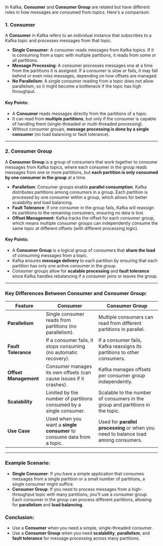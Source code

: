 In Kafka, **Consumer** and **Consumer Group** are related but have different roles in how messages are consumed from topics. Here's a comparison:

### 1. **Consumer**

A **Consumer** in Kafka refers to an individual instance that subscribes to a Kafka topic and processes messages from that topic.

* **Single Consumer**: A consumer reads messages from Kafka topics. If it is consuming from a topic with multiple partitions, it reads from some or all partitions.
* **Message Processing**: A consumer processes messages one at a time from the partitions it is assigned. If a consumer is slow or fails, it may fall behind or even miss messages, depending on how offsets are managed.
* **No Parallelism**: A single consumer reading from a topic does not allow parallelism, so it might become a bottleneck if the topic has high throughput.

#### Key Points:

* A **Consumer** reads messages directly from the partitions of a topic.
* It can read from **multiple partitions**, but only if the consumer is capable of handling them (single-threaded or multi-threaded processing).
* Without consumer groups, **message processing is done by a single consumer** (no load balancing or fault tolerance).

---

### 2. **Consumer Group**

A **Consumer Group** is a group of consumers that work together to consume messages from Kafka topics, where each consumer in the group reads messages from one or more partitions, but **each partition is only consumed by one consumer in the group** at a time.

* **Parallelism**: Consumer groups enable **parallel consumption**. Kafka distributes partitions among consumers in a group. Each partition is processed by one consumer within a group, which allows for better scalability and load balancing.
* **Fault Tolerance**: If one consumer in the group fails, Kafka will reassign its partitions to the remaining consumers, ensuring no data is lost.
* **Offset Management**: Kafka tracks the offset for each consumer group, which means multiple consumer groups can independently consume the same topic at different offsets (with different processing logic).

#### Key Points:

* A **Consumer Group** is a logical group of consumers that **share the load** of consuming messages from a topic.
* Kafka ensures **message delivery** to each partition by ensuring that each partition has only one active consumer in the group.
* Consumer groups allow for **scalable processing** and **fault tolerance** since Kafka handles rebalancing if a consumer joins or leaves the group.

---

### Key Differences Between Consumer and Consumer Group:

| Feature               | **Consumer**                                                           | **Consumer Group**                                                                 |
| --------------------- | ---------------------------------------------------------------------- | ---------------------------------------------------------------------------------- |
| **Parallelism**       | Single consumer reads from partitions (no parallelism).                | Multiple consumers can read from different partitions in parallel.                 |
| **Fault Tolerance**   | If a consumer fails, it stops consuming (no automatic recovery).       | If a consumer fails, Kafka reassigns its partitions to other consumers.            |
| **Offset Management** | Consumer manages its own offsets (can cause issues if it crashes).     | Kafka manages offsets per consumer group independently.                            |
| **Scalability**       | Limited by the number of partitions consumed by a single consumer.     | Scalable to the number of consumers in the group and partitions in the topic.      |
| **Use Case**          | Used when you want a **single consumer** to consume data from a topic. | Used for **parallel processing** or when you need to balance load among consumers. |

---

### Example Scenario:

* **Single Consumer**: If you have a simple application that consumes messages from a single partition or a small number of partitions, a single consumer might suffice.
* **Consumer Group**: If you need to process messages from a high-throughput topic with many partitions, you'll use a consumer group. Each consumer in the group can process different partitions, allowing for **parallelism** and **load balancing**.

### Conclusion:

* Use a **Consumer** when you need a simple, single-threaded consumer.
* Use a **Consumer Group** when you need **scalability**, **parallelism**, and **fault tolerance** for message processing across many partitions.
